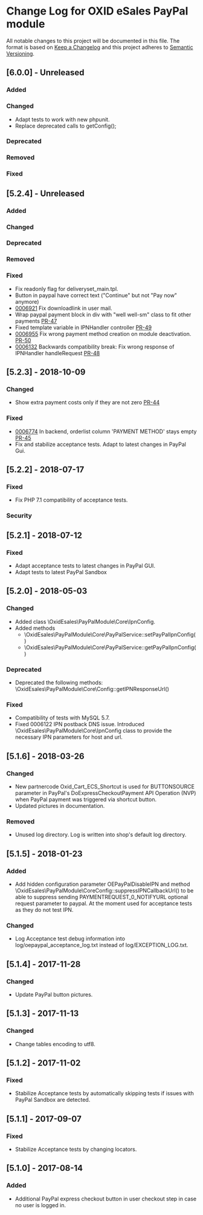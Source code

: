 # Change Log for OXID eSales PayPal module

All notable changes to this project will be documented in this file.
The format is based on [Keep a Changelog](http://keepachangelog.com/)
and this project adheres to [Semantic Versioning](http://semver.org/).

## [6.0.0] - Unreleased

### Added

### Changed
- Adapt tests to work with new phpunit.
- Replace deprecated calls to getConfig();

### Deprecated

### Removed

### Fixed

## [5.2.4] - Unreleased

### Added

### Changed

### Deprecated

### Removed

### Fixed
- Fix readonly flag for deliveryset_main.tpl.
- Button in paypal have correct text ("Continue" but not "Pay now" anymore)
- [0006921](https://bugs.oxid-esales.com/view.php?id=6921) Fix downloadlink in user mail.
- Wrap paypal payment block in div with "well well-sm" class to fit other payments [PR-47](https://github.com/OXID-eSales/paypal/pull/47)
- Fixed template variable in IPNHandler controller [PR-49](https://github.com/OXID-eSales/paypal/pull/49)
- [0006955](https://bugs.oxid-esales.com/view.php?id=6955) Fix wrong payment method creation on module deactivation. [PR-50](https://github.com/OXID-eSales/paypal/pull/50)
- [0006132](https://bugs.oxid-esales.com/view.php?id=6132) Backwards compatibility break: Fix wrong response of IPNHandler handleRequest [PR-48](https://github.com/OXID-eSales/paypal/pull/48)

## [5.2.3] - 2018-10-09

### Changed
- Show extra payment costs only if they are not zero [PR-44](https://github.com/OXID-eSales/paypal/pull/44)

### Fixed
- [0006774](https://bugs.oxid-esales.com/view.php?id=6774) In backend, orderlist column 'PAYMENT METHOD' stays empty [PR-45](https://github.com/OXID-eSales/paypal/pull/45)
- Fix and stabilize acceptance tests. Adapt to latest changes in PayPal Gui.

## [5.2.2] - 2018-07-17

### Fixed
- Fix PHP 7.1 compatibility of acceptance tests.

### Security

## [5.2.1] - 2018-07-12

### Fixed
- Adapt acceptance tests to latest changes in PayPal GUI.
- Adapt tests to latest PayPal Sandbox

## [5.2.0] - 2018-05-03

### Changed
- Added class \OxidEsales\PayPalModule\Core\IpnConfig.
- Added methods
  * \OxidEsales\PayPalModule\Core\PayPalService::setPayPalIpnConfig()
  * \OxidEsales\PayPalModule\Core\PayPalService::getPayPalIpnConfig()

### Deprecated
- Deprecated the following methods: \OxidEsales\PayPalModule\Core\Config::getIPNResponseUrl()

### Fixed
- Compatibility of tests with MySQL 5.7.
- Fixed 0006122 IPN postback DNS issue. Introduced \OxidEsales\PayPalModule\Core\IpnConfig class to 
  provide the necessary IPN parameters for host and url.  

## [5.1.6] - 2018-03-26

### Changed
- New partnercode Oxid_Cart_ECS_Shortcut is used for BUTTONSOURCE parameter in 
  PayPal's DoExpressCheckoutPayment API Operation (NVP) when PayPal payment was triggered 
  via shortcut button.
- Updated pictures in documentation.  
  
### Removed
- Unused log directory. Log is written into shop's default log directory. 

## [5.1.5] - 2018-01-23

### Added
- Add hidden configuration parameter OEPayPalDisableIPN and method 
  \OxidEsales\PayPalModule\CoreConfig::suppressIPNCallbackUrl() to be able to suppress 
  sending PAYMENTREQUEST_0_NOTIFYURL optional request parameter to paypal. 
  At the moment used for acceptance tests as they do not test IPN.

### Changed
- Log Acceptance test debug information into log/oepaypal_acceptance_log.txt instead of log/EXCEPTION_LOG.txt.

## [5.1.4] - 2017-11-28

### Changed
- Update PayPal button pictures.

## [5.1.3] - 2017-11-13

### Changed
- Change tables encoding to utf8.

## [5.1.2] - 2017-11-02

### Fixed
- Stabilize Acceptance tests by automatically skipping tests if issues with PayPal Sandbox are detected.

## [5.1.1] - 2017-09-07

### Fixed
- Stabilize Acceptance tests by changing locators.

## [5.1.0] - 2017-08-14

### Added
- Additional PayPal express checkout button in user checkout step in case no user is logged in.


[v5.2.3]: https://github.com/OXID-eSales/paypal/compare/v5.2.3...HEAD
[v5.2.2]: https://github.com/OXID-eSales/paypal/compare/v5.2.1...v5.2.2
[v5.2.1]: https://github.com/OXID-eSales/paypal/compare/v5.2.0...v5.2.1
[v5.2.0]: https://github.com/OXID-eSales/paypal/compare/v5.1.6...v5.2.0
[v5.1.6]: https://github.com/OXID-eSales/paypal/compare/v5.1.5...v5.1.6
[v5.1.5]: https://github.com/OXID-eSales/paypal/compare/v5.1.4...v5.1.5
[v5.1.4]: https://github.com/OXID-eSales/paypal/compare/v5.1.3...v5.1.4
[v5.1.3]: https://github.com/OXID-eSales/paypal/compare/v5.1.2...v5.1.3
[v5.1.2]: https://github.com/OXID-eSales/paypal/compare/v5.1.1...v5.1.2
[v5.1.1]: https://github.com/OXID-eSales/paypal/compare/v5.1.0...v5.1.1
[v5.1.0]: https://github.com/OXID-eSales/paypal/compare/v5.0.5...v5.1.0
[v5.0.5]: https://github.com/OXID-eSales/paypal/compare/v5.0.4...v5.0.5
[v5.0.4]: https://github.com/OXID-eSales/paypal/compare/v5.0.3...v5.0.4
[v5.0.3]: https://github.com/OXID-eSales/paypal/compare/v5.0.2...v5.0.3
[v5.0.2]: https://github.com/OXID-eSales/paypal/compare/v5.0.1...v5.0.2
[v5.0.1]: https://github.com/OXID-eSales/paypal/compare/v5.0.0...v5.0.1
[v5.0.0]: https://github.com/OXID-eSales/paypal/compare/v4.0.0...v5.0.0
